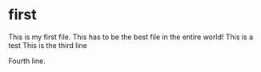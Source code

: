 first
=====

This is my first file. This has to be the best file in the entire world!
This is a test
This is the third line

Fourth line.
